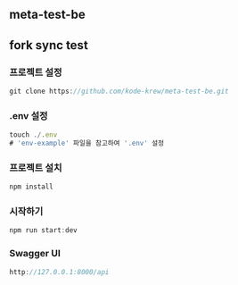## meta-test-be  

## fork sync test

### 프로젝트 설정
```js
git clone https://github.com/kode-krew/meta-test-be.git

```

### .env 설정
```js
touch ./.env
# 'env-example' 파일을 참고하여 '.env' 설정
```

### 프로젝트 설치
```js
npm install

```

### 시작하기
```js
npm run start:dev

```

### Swagger UI
```js
http://127.0.0.1:8000/api

```
